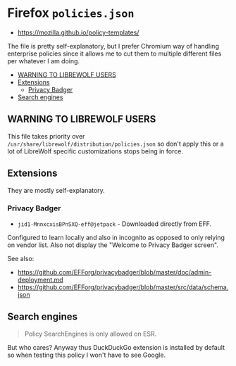 # Firefox `policies.json`

- https://mozilla.github.io/policy-templates/

The file is pretty self-explanatory, but I prefer Chromium way of handling
enterprise policies since it allows me to cut them to multiple different files
per whatever I am doing.

<!-- editorconfig-checker-disable -->
<!-- prettier-ignore-start -->

<!-- START doctoc generated TOC please keep comment here to allow auto update -->
<!-- DON'T EDIT THIS SECTION, INSTEAD RE-RUN doctoc TO UPDATE -->

- [WARNING TO LIBREWOLF USERS](#warning-to-librewolf-users)
- [Extensions](#extensions)
  - [Privacy Badger](#privacy-badger)
- [Search engines](#search-engines)

<!-- END doctoc generated TOC please keep comment here to allow auto update -->

<!-- prettier-ignore-end -->
<!-- editorconfig-checker-enable -->

## WARNING TO LIBREWOLF USERS

This file takes priority over
`/usr/share/librewolf/distribution/policies.json` so don't apply this or
a lot of LibreWolf specific customizations stops being in force.

## Extensions

They are mostly self-explanatory.

### Privacy Badger

- `jid1-MnnxcxisBPnSXQ-eff@jetpack` - Downloaded directly from EFF.

Configured to learn locally and also in incognito as opposed to only relying
on vendor list. Also not display the "Welcome to Privacy Badger screen".

See also:

- https://github.com/EFForg/privacybadger/blob/master/doc/admin-deployment.md
- https://github.com/EFForg/privacybadger/blob/master/src/data/schema.json

## Search engines

> Policy SearchEngines is only allowed on ESR.

But who cares? Anyway thus DuckDuckGo extension is installed by default so
when testing this policy I won't have to see Google.
